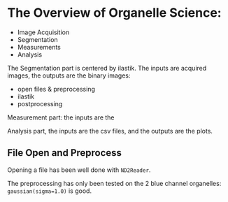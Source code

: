 # The Overview of Organelle Science: 

- Image Acquisition
- Segmentation
- Measurements
- Analysis

The Segmentation part is centered by ilastik. The inputs are acquired images, the outputs are the binary images:
- open files & preprocessing
- ilastik
- postprocessing

Measurement part: the inputs are the 

Analysis part, the inputs are the csv files, and the outputs are the plots. 

## File Open and Preprocess

Opening a file has been well done with `ND2Reader`.

The preprocessing has only been tested on the 2 blue channel organelles: `gaussian(sigma=1.0)` is good.